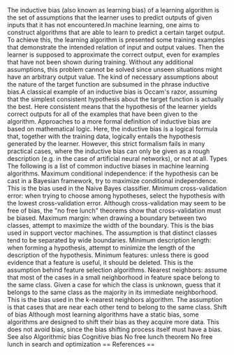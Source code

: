 The inductive bias (also known as learning bias) of a learning algorithm
is the set of assumptions that the learner uses to predict outputs of
given inputs that it has not encountered.In machine learning, one aims
to construct algorithms that are able to learn to predict a certain
target output. To achieve this, the learning algorithm is presented some
training examples that demonstrate the intended relation of input and
output values. Then the learner is supposed to approximate the correct
output, even for examples that have not been shown during training.
Without any additional assumptions, this problem cannot be solved since
unseen situations might have an arbitrary output value. The kind of
necessary assumptions about the nature of the target function are
subsumed in the phrase inductive bias.A classical example of an
inductive bias is Occam\'s razor, assuming that the simplest consistent
hypothesis about the target function is actually the best. Here
consistent means that the hypothesis of the learner yields correct
outputs for all of the examples that have been given to the algorithm.
Approaches to a more formal definition of inductive bias are based on
mathematical logic. Here, the inductive bias is a logical formula that,
together with the training data, logically entails the hypothesis
generated by the learner. However, this strict formalism fails in many
practical cases, where the inductive bias can only be given as a rough
description (e.g. in the case of artificial neural networks), or not at
all. Types The following is a list of common inductive biases in machine
learning algorithms. Maximum conditional independence: if the hypothesis
can be cast in a Bayesian framework, try to maximize conditional
independence. This is the bias used in the Naive Bayes classifier.
Minimum cross-validation error: when trying to choose among hypotheses,
select the hypothesis with the lowest cross-validation error. Although
cross-validation may seem to be free of bias, the \"no free lunch\"
theorems show that cross-validation must be biased. Maximum margin: when
drawing a boundary between two classes, attempt to maximize the width of
the boundary. This is the bias used in support vector machines. The
assumption is that distinct classes tend to be separated by wide
boundaries. Minimum description length: when forming a hypothesis,
attempt to minimize the length of the description of the hypothesis.
Minimum features: unless there is good evidence that a feature is
useful, it should be deleted. This is the assumption behind feature
selection algorithms. Nearest neighbors: assume that most of the cases
in a small neighborhood in feature space belong to the same class. Given
a case for which the class is unknown, guess that it belongs to the same
class as the majority in its immediate neighborhood. This is the bias
used in the k-nearest neighbors algorithm. The assumption is that cases
that are near each other tend to belong to the same class. Shift of bias
Although most learning algorithms have a static bias, some algorithms
are designed to shift their bias as they acquire more data. This does
not avoid bias, since the bias shifting process itself must have a bias.
See also Algorithmic bias Cognitive bias No free lunch theorem No free
lunch in search and optimization == References ==
